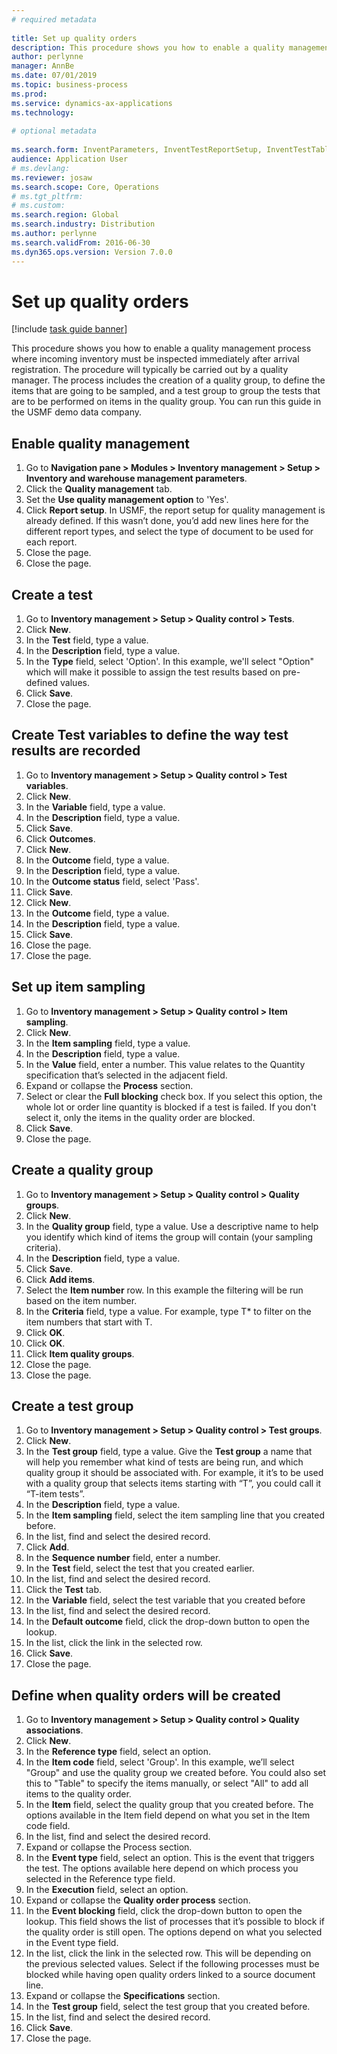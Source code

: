 ```yaml
--- 
# required metadata 
 
title: Set up quality orders
description: This procedure shows you how to enable a quality management process where incoming inventory must be inspected immediately after arrival registration. 
author: perlynne
manager: AnnBe 
ms.date: 07/01/2019
ms.topic: business-process 
ms.prod:  
ms.service: dynamics-ax-applications 
ms.technology:  
 
# optional metadata 
 
ms.search.form: InventParameters, InventTestReportSetup, InventTestTable, DefaultDashboard, InventTestVariable, InventTestVariableOutcome, InventItemSampling, InventTestQualityGroup, InventTestItemQualityGroupAdd, SysQueryForm, InventTestItemQualityGroup, InventTestGroup, InventTestAssociationTable   
audience: Application User 
# ms.devlang:  
ms.reviewer: josaw
ms.search.scope: Core, Operations 
# ms.tgt_pltfrm:  
# ms.custom:  
ms.search.region: Global
ms.search.industry: Distribution
ms.author: perlynne
ms.search.validFrom: 2016-06-30 
ms.dyn365.ops.version: Version 7.0.0 
---
```

# Set up quality orders

[!include [task guide banner](../../includes/task-guide-banner.md)]

This procedure shows you how to enable a quality management process where incoming inventory must be inspected immediately after arrival registration. The procedure will typically be carried out by a quality manager. The process includes the creation of a quality group, to define the items that are going to be sampled, and a test group to group the tests that are to be performed on items in the quality group. You can run this guide in the USMF demo data company.


## Enable quality management
1. Go to **Navigation pane > Modules > Inventory management > Setup > Inventory and warehouse management parameters**.
2. Click the **Quality management** tab.
3. Set the **Use quality management option** to 'Yes'.
4. Click **Report setup**. In USMF, the report setup for quality management is already defined. If this wasn’t done, you’d add new lines here for the different report types, and select the type of document to be used for each report.  
5. Close the page.
6. Close the page.

## Create a test
1. Go to **Inventory management > Setup > Quality control > Tests**.
2. Click **New**.
3. In the **Test** field, type a value.
4. In the **Description** field, type a value.
5. In the **Type** field, select 'Option'. In this example, we'll select "Option" which will make it possible to assign the test results based on pre-defined values.  
6. Click **Save**.
7. Close the page.

## Create Test variables to define the way test results are recorded
1. Go to **Inventory management > Setup > Quality control > Test variables**.
2. Click **New**.
3. In the **Variable** field, type a value.
4. In the **Description** field, type a value.
5. Click **Save**.
6. Click **Outcomes**.
7. Click **New**.
8. In the **Outcome** field, type a value.
9. In the **Description** field, type a value.
10. In the **Outcome status** field, select 'Pass'.
11. Click **Save**.
12. Click **New**.
13. In the **Outcome** field, type a value.
14. In the **Description** field, type a value.
15. Click **Save**.
16. Close the page.
17. Close the page.

## Set up item sampling
1. Go to **Inventory management > Setup > Quality control > Item sampling**.
2. Click **New**.
3. In the **Item sampling** field, type a value.
4. In the **Description** field, type a value.
5. In the **Value** field, enter a number. This value relates to the Quantity specification that’s selected in the adjacent field.  
6. Expand or collapse the **Process** section.
7. Select or clear the **Full blocking** check box. If you select this option, the whole lot or order line quantity is blocked if a test is failed. If you don't select it, only the items in the quality order are blocked.  
8. Click **Save**.
9. Close the page.

<!-- HA: Karl,Please add a note here saying something like this: "When quality management for warehouse processes is enabled, additional capabilities are available in item sampling. A concept of item sampling scope and the ability to define full license plate as quantity specification are added". And then add a link to the document. There is a specific section on this in the document: "Quality management: Item Sampling" -->

## Create a quality group
1. Go to **Inventory management > Setup > Quality control > Quality groups**.
2. Click **New**.
3. In the **Quality group** field, type a value. Use a descriptive name to help you identify which kind of items the group will contain (your sampling criteria).  
4. In the **Description** field, type a value.
5. Click **Save**.
6. Click **Add items**.
7. Select the **Item number** row. In this example the filtering will be run based on  the item number.  
8. In the **Criteria** field, type a value. For example, type T* to filter on the item numbers that start with T.  
9. Click **OK**.
10. Click **OK**.
11. Click **Item quality groups**.
12. Close the page.
13. Close the page.

## Create a test group
1. Go to **Inventory management > Setup > Quality control > Test groups**.
2. Click **New**.
3. In the **Test group** field, type a value. Give the **Test group** a name that will help you remember what kind of tests are being run, and which quality group it should be associated with. For example, it it’s to be used with a quality group that selects items starting with “T”, you could call it “T-item tests”.  
4. In the **Description** field, type a value.
5. In the **Item sampling** field, select the item sampling line that you created before.
6. In the list, find and select the desired record.
7. Click **Add**.
8. In the **Sequence number** field, enter a number.
9. In the **Test** field, select the test that you created earlier.
10. In the list, find and select the desired record.
11. Click the **Test** tab.
12. In the **Variable** field, select the test variable that you created before
13. In the list, find and select the desired record.
14. In the **Default outcome** field, click the drop-down button to open the lookup.
15. In the list, click the link in the selected row.
16. Click **Save**.
17. Close the page.

## Define when quality orders will be created
1. Go to **Inventory management > Setup > Quality control > Quality associations**.
2. Click **New**.
3. In the **Reference type** field, select an option.
4. In the **Item code** field, select 'Group'. In this example, we’ll select "Group" and use the quality group we created before. You could also set this to "Table" to specify the items manually, or select "All" to add all items to the quality order.  
5. In the **Item** field, select the quality group that you created before. The options available in the Item field depend on what you set in the Item code field.  
6. In the list, find and select the desired record.
7. Expand or collapse the Process section.
8. In the **Event type** field, select an option. This is the event that triggers the test. The options available here depend on which process you selected in the Reference type field.  
9. In the **Execution** field, select an option.
10. Expand or collapse the **Quality order process** section.
11. In the **Event blocking** field, click the drop-down button to open the lookup. This field shows the list of processes that it’s possible to block if the quality order is still open. The options depend on what you selected in the Event type field.  
12. In the list, click the link in the selected row. This will be depending on the previous selected values. Select if the following processes must be blocked while having open quality orders linked to a source document line.  
13. Expand or collapse the **Specifications** section.
14. In the **Test group** field, select the test group that you created before.
15. In the list, find and select the desired record.
16. Click **Save**.
17. Close the page.


<!-- HA: Karl,Please add a note here saying something like this: "When quality management for warehouse processes is enabled, additional capabilities become available in quality association. A new condition, Applicable warehouse type, and a Quality processing policy are  added". And then add a link to the document. There is a specific section on this in the document: "Quality management: Quality associations" -->
